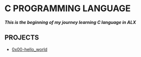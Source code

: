 # C PROGRAMMING LANGUAGE
##### This is the beginning of my journey learning C language in ALX


## PROJECTS
- [0x00-hello_world]()
